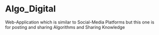# Algo_Digital
Web-Application which is similar to Social-Media Platforms but this one is for posting and sharing Algorithms 
and Sharing Knowledge 
